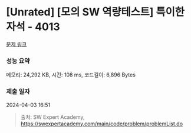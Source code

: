 # [Unrated] [모의 SW 역량테스트] 특이한 자석 - 4013 

[문제 링크](https://swexpertacademy.com/main/code/problem/problemDetail.do?contestProbId=AWIeV9sKkcoDFAVH) 

### 성능 요약

메모리: 24,292 KB, 시간: 108 ms, 코드길이: 6,896 Bytes

### 제출 일자

2024-04-03 16:51



> 출처: SW Expert Academy, https://swexpertacademy.com/main/code/problem/problemList.do